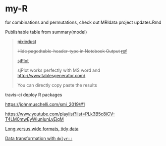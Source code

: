 # my-R
for combinations and permutations, check out MRIdata project updates.Rmd







Publishable table from summary(model) 

>~~[pixiedust](https://cran.r-project.org/web/packages/pixiedust/vignettes/pixiedust.html)~~
>
>~~Hide pagedtable-header-type in Notebook Output [ref](https://stackoverflow.com/questions/46163466/data-frame-printing-in-r-markdown-how-to-hide-column-type)~~
>
>[sjPlot](https://cran.r-project.org/web/packages/sjPlot/vignettes/tab_model_estimates.html)
>
>sjPlot works perfectly with MS word and http://www.tablesgenerator.com/
>
>You can directly copy paste the results







travis-ci deploy R packages

https://johnmuschelli.com/smi_2019/#1

https://www.youtube.com/playlist?list=PLk3B5c8iCV-T4LM0mwEyWIunIunLyEjqM











[Long versus wide formats, tidy data](https://bcaffo.github.com/MRIcloudTutorial/longVwide/longVwide.html)

[Data transformation with `dplyr::`](https://github.com/courtiol/Rguides)